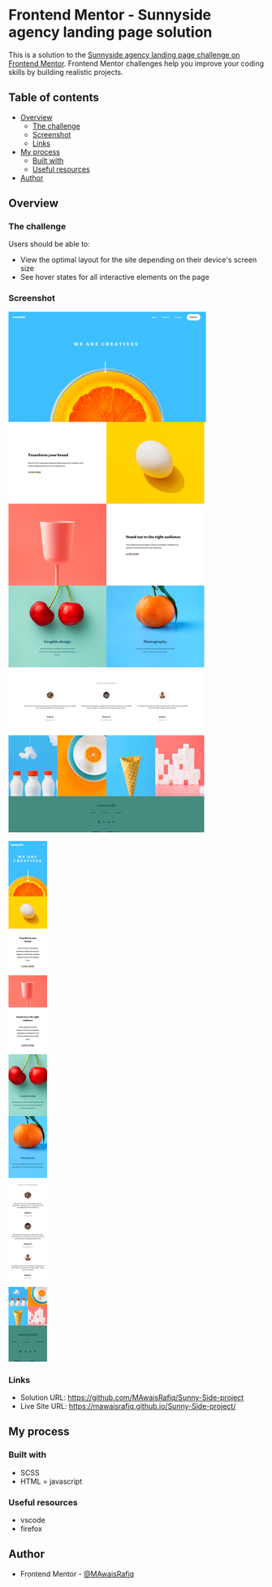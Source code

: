 # Frontend Mentor - Sunnyside agency landing page solution

This is a solution to the [Sunnyside agency landing page challenge on Frontend Mentor](https://www.frontendmentor.io/challenges/sunnyside-agency-landing-page-7yVs3B6ef). Frontend Mentor challenges help you improve your coding skills by building realistic projects.

## Table of contents

- [Overview](#overview)
  - [The challenge](#the-challenge)
  - [Screenshot](#screenshot)
  - [Links](#links)
- [My process](#my-process)
  - [Built with](#built-with)
  - [Useful resources](#useful-resources)
- [Author](#author)


## Overview

### The challenge

Users should be able to:

- View the optimal layout for the site depending on their device's screen size
- See hover states for all interactive elements on the page

### Screenshot

![](./Screenshots/Screenshot1.png)

![](./Screenshots/Screenshot2.png)



### Links

- Solution URL: https://github.com/MAwaisRafiq/Sunny-Side-project
- Live Site URL: https://mawaisrafiq.github.io/Sunny-Side-project/

## My process

### Built with

- SCSS
- HTML
= javascript

### Useful resources

- vscode
- firefox

## Author
- Frontend Mentor - [@MAwaisRafiq](https://www.frontendmentor.io/profile/MAwaisRafiq)



